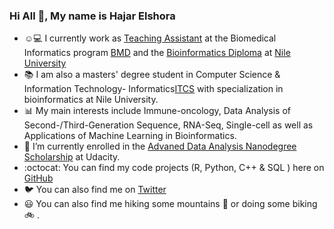 ### Hi All 👋, My name is Hajar Elshora

- :relaxed:💻 I currently work as [Teaching Assistant](https://www.nu.edu.eg/instructor.php?i=265&t=members) at the Biomedical Informatics program [BMD](https://www.nu.edu.eg/program/description/biomedical-informatics/) and the [Bioinformatics Diploma](http://bioinfo.nu.edu.eg/) at [Nile University](https://nu.edu.eg/)
- 📚 I am also a masters' degree student in Computer Science & Information Technology- Informatics[ITCS](https://nu.edu.eg/information_technology_computer_science_postgraduate/) with specialization in bioinformatics at Nile University.
- 📊 My main interests include Immune-oncology, Data Analysis of Second-/Third-Generation Sequence, RNA-Seq, Single-cell as well as Applications of Machine Learning in Bioinformatics. 
- 🌱 I’m currently enrolled in the [Advaned Data Analysis Nanodegree Scholarship](https://www.udacity.com/course/data-analyst-nanodegree--nd002?utm_source=gsem_brand&utm_medium=ads_r&utm_campaign=12908932988_c&utm_term=124509203911&utm_keyword=%2Budacity%20%2Bdata%20%2Banalyst_b&gclid=Cj0KCQiAmpyRBhC-ARIsABs2EAqmbwgRa0PUBOM47XFsnAMJJuAMNvsLvl3VPR6z1GVj6gAQGFm6dT0aAtSsEALw_wcB) at Udacity. 
- :octocat: You can find my code projects (R, Python, C++ & SQL ) here on [GitHub](https://github.com/hagarelsayed?tab=repositories)
- 🐦 You can also find me on [Twitter](https://twitter.com/Hajar_et_al)
- :smiley: You can also find me hiking some mountains :sunrise_over_mountains: or doing some biking :bike: . 
